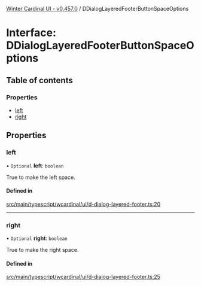 [Winter Cardinal UI - v0.457.0](../index.md) / DDialogLayeredFooterButtonSpaceOptions

# Interface: DDialogLayeredFooterButtonSpaceOptions

## Table of contents

### Properties

- [left](DDialogLayeredFooterButtonSpaceOptions.md#left)
- [right](DDialogLayeredFooterButtonSpaceOptions.md#right)

## Properties

### left

• `Optional` **left**: `boolean`

True to make the left space.

#### Defined in

[src/main/typescript/wcardinal/ui/d-dialog-layered-footer.ts:20](https://github.com/winter-cardinal/winter-cardinal-ui/blob/v0.457.0/src/main/typescript/wcardinal/ui/d-dialog-layered-footer.ts#L20)

___

### right

• `Optional` **right**: `boolean`

True to make the right space.

#### Defined in

[src/main/typescript/wcardinal/ui/d-dialog-layered-footer.ts:25](https://github.com/winter-cardinal/winter-cardinal-ui/blob/v0.457.0/src/main/typescript/wcardinal/ui/d-dialog-layered-footer.ts#L25)
